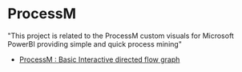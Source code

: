 # ProcessM
"This project is related to the ProcessM custom visuals for Microsoft PowerBI providing simple and quick process mining"
 * [ProcessM : Basic Interactive directed flow graph](https://github.com/hnreza/ProcessM/wiki#processm--interactive-directed-flow-graph)
